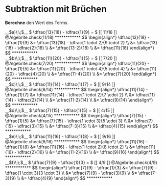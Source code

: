 <!--
version:  0.0.1

language: de

@style
input {
    text-align: center;
}

.flex-container {
    display: flex;
    flex-wrap: wrap;
    align-items: stretch;
    gap: 20px;
}

.flex-child {
    flex: 1;
    min-width: 350px;
    margin-right: 20px;
}

@media (max-width: 400px) {
    .flex-child {
        flex: 100%;
        margin-right: 0;
    }
}
@end

formula: \carry   \textcolor{red}{\scriptsize #1}
formula: \digit   \rlap{\carry{#1}}\phantom{#2}#2
formula: \permil  \text{‰}

import: https://raw.githubusercontent.com/LiaTemplates/Tikz-Jax/main/README.md

script: https://cdn.jsdelivr.net/gh/LiaTemplates/Tikz-Jax@main/dist/index.js

import: https://raw.githubusercontent.com/liaTemplates/algebrite/master/README.md

import: https://raw.githubusercontent.com/LiaTemplates/GGBScript/refs/heads/main/README.md


tags: Bruchrechnung, Subtraktion, sehr leicht, sehr niedrig, Berechne

comment: Subtrahiere verwandte Brüche.

author: Martin Lommatzsch

-->




# Subtraktion mit Brüchen





**Berechne** den Wert des Terms.



<section class="flex-container">

<div class="flex-child">
<!-- data-solution-button="5"-->
__$a)\;\;$__ $  \dfrac{13}{18} - \dfrac{1}{9} = $ [[  11/18  ]]
@Algebrite.check(11/18)
************
$$
\begin{align*}
\dfrac{13}{18} - \dfrac{1}{9} &= \dfrac{13}{18} - \dfrac{1 \cdot 2}{9 \cdot 2} \\
&= \dfrac{13}{18} - \dfrac{2}{18} \\
&= \dfrac{13-2}{18} \\
&= \dfrac{11}{18}
\end{align*}
$$
************
</div>

<div class="flex-child">
<!-- data-solution-button="5"-->
__$b)\;\;$__ $  \dfrac{11}{20} - \dfrac{1}{5} = $ [[  7/20  ]]
@Algebrite.check(7/20)
************
$$
\begin{align*}
\dfrac{11}{20} - \dfrac{1}{5} &= \dfrac{11}{20} - \dfrac{1 \cdot 4}{5 \cdot 4} \\
&= \dfrac{11}{20} - \dfrac{4}{20} \\
&= \dfrac{11-4}{20} \\
&= \dfrac{7}{20}
\end{align*}
$$
************
</div>

<div class="flex-child">
<!-- data-solution-button="5"-->
__$c)\;\;$__ $  \dfrac{11}{14} - \dfrac{1}{7} = $ [[  9/14  ]]
@Algebrite.check(9/14)
************
$$
\begin{align*}
\dfrac{11}{14} - \dfrac{1}{7} &= \dfrac{11}{14} - \dfrac{1 \cdot 2}{7 \cdot 2} \\
&= \dfrac{11}{14} - \dfrac{2}{14} \\
&= \dfrac{11-2}{14} \\
&= \dfrac{9}{14}
\end{align*}
$$
************
</div>

<div class="flex-child">
<!-- data-solution-button="5"-->
__$d)\;\;$__ $  \dfrac{7}{15} - \dfrac{1}{5} = $ [[  4/15  ]]
@Algebrite.check(4/15)
************
$$
\begin{align*}
\dfrac{7}{15} - \dfrac{1}{5} &= \dfrac{7}{15} - \dfrac{1 \cdot 3}{5 \cdot 3} \\
&= \dfrac{7}{15} - \dfrac{3}{15} \\
&= \dfrac{7-3}{15} \\
&= \dfrac{4}{15}
\end{align*}
$$
************
</div>

<div class="flex-child">
<!-- data-solution-button="5"-->
__$e)\;\;$__ $  \dfrac{11}{16} - \dfrac{1}{8} = $ [[  9/16  ]]
@Algebrite.check(9/16)
************
$$
\begin{align*}
\dfrac{11}{16} - \dfrac{1}{8} &= \dfrac{11}{16} - \dfrac{1 \cdot 2}{8 \cdot 2} \\
&= \dfrac{11}{16} - \dfrac{2}{16} \\
&= \dfrac{11-2}{16} \\
&= \dfrac{9}{16}
\end{align*}
$$
************
</div>

<div class="flex-child">
<!-- data-solution-button="5"-->
__$f)\;\;$__ $  \dfrac{7}{9} - \dfrac{1}{3} = $ [[  4/9  ]]
@Algebrite.check(4/9)
************
$$
\begin{align*}
\dfrac{7}{9} - \dfrac{1}{3} &= \dfrac{7}{9} - \dfrac{1 \cdot 3}{3 \cdot 3} \\
&= \dfrac{7}{9} - \dfrac{3}{9} \\
&= \dfrac{7-3}{9} \\
&= \dfrac{4}{9}
\end{align*}
$$
************
</div>

</section>




